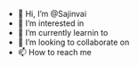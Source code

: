 - 👋 Hi, I’m @Sajinvai
- 👀 I’m interested in
- 🌱 I’m currently learnin to 
- 💞️ I’m looking to collaborate on 
- 📫 How to reach me 

<!---
Sajinvai/Sajinvai is a ✨ special ✨ repository because its `README.md` (this file) appears on your GitHub profile.
You can click the Preview link to take a look at your changes.
--->
